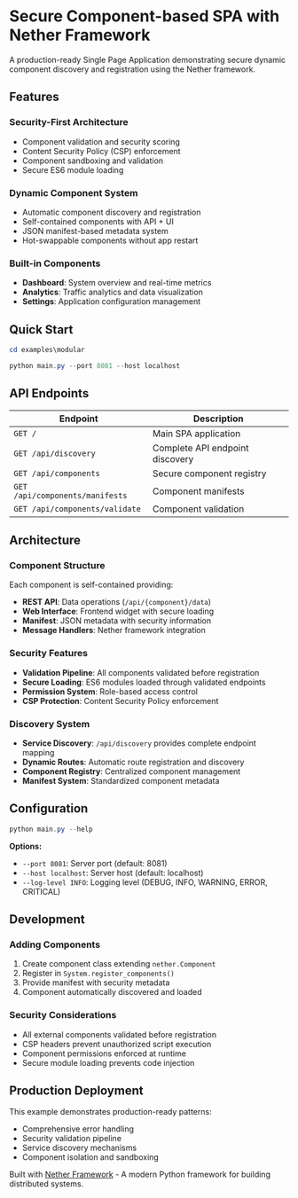 # Secure Component-based SPA with Nether Framework

A production-ready Single Page Application demonstrating secure dynamic component discovery and registration using the Nether framework.

## Features

### Security-First Architecture

- Component validation and security scoring
- Content Security Policy (CSP) enforcement  
- Component sandboxing and validation
- Secure ES6 module loading

### Dynamic Component System

- Automatic component discovery and registration
- Self-contained components with API + UI
- JSON manifest-based metadata system
- Hot-swappable components without app restart

### Built-in Components

- **Dashboard**: System overview and real-time metrics
- **Analytics**: Traffic analytics and data visualization  
- **Settings**: Application configuration management

## Quick Start

```powershell
cd examples\modular
```

```powershell
python main.py --port 8081 --host localhost
```

## API Endpoints

| Endpoint | Description |
|----------|-------------|
| `GET /` | Main SPA application |
| `GET /api/discovery` | Complete API endpoint discovery |
| `GET /api/components` | Secure component registry |
| `GET /api/components/manifests` | Component manifests |
| `GET /api/components/validate` | Component validation |

## Architecture

### Component Structure

Each component is self-contained providing:

- **REST API**: Data operations (`/api/{component}/data`)
- **Web Interface**: Frontend widget with secure loading
- **Manifest**: JSON metadata with security information
- **Message Handlers**: Nether framework integration

### Security Features

- **Validation Pipeline**: All components validated before registration
- **Secure Loading**: ES6 modules loaded through validated endpoints
- **Permission System**: Role-based access control
- **CSP Protection**: Content Security Policy enforcement

### Discovery System

- **Service Discovery**: `/api/discovery` provides complete endpoint mapping
- **Dynamic Routes**: Automatic route registration and discovery
- **Component Registry**: Centralized component management
- **Manifest System**: Standardized component metadata

## Configuration

```powershell
python main.py --help
```

**Options:**

- `--port 8081`: Server port (default: 8081)
- `--host localhost`: Server host (default: localhost)  
- `--log-level INFO`: Logging level (DEBUG, INFO, WARNING, ERROR, CRITICAL)

## Development

### Adding Components

1. Create component class extending `nether.Component`
2. Register in `System.register_components()`
3. Provide manifest with security metadata
4. Component automatically discovered and loaded

### Security Considerations

- All external components validated before registration
- CSP headers prevent unauthorized script execution
- Component permissions enforced at runtime
- Secure module loading prevents code injection

## Production Deployment

This example demonstrates production-ready patterns:

- Comprehensive error handling
- Security validation pipeline
- Service discovery mechanisms
- Component isolation and sandboxing

Built with [Nether Framework](https://github.com/wavelet-space/nether) - A modern Python framework for building distributed systems.
